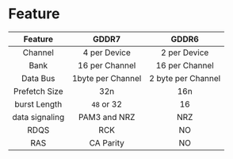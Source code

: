# Feature
| Feature | GDDR7 | GDDR6 |
|:---:|:---:|:---:|
|Channel |4 per Device | 2 per Device |
|Bank| 16 per Channel|16 per Channel|
|Data Bus| 1byte per Channel| 2 byte per Channel|
|Prefetch Size| 32n|16n|
|burst Length| `48` or 32|16|
|data signaling| PAM3 and NRZ | NRZ|
|RDQS|RCK|NO|
|RAS| CA Parity| NO|

